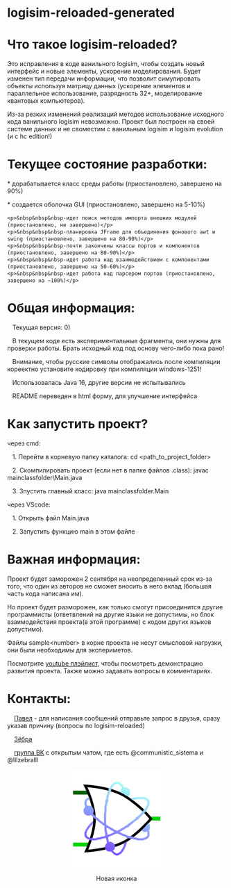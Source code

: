 # logisim-reloaded-generated
<div>
    <h1>Что такое logisim-reloaded?</h1>
    <p>Это исправления в коде ванильного logisim, чтобы создать новый интерфейс и новые элементы, ускорение моделирования. Будет изменен тип передачи информации, что позволит симулировать объекты используя матрицу данных (ускорение элементов и параллельное использование, разрядность 32+, моделирование квантовых компьютеров).</p>
    <p>Из-за резких изменений реализаций методов использование исходного кода ванильного logisim невозможно. Проект был построен на своей системе данных и не своместим с ванильным logisim и logisim evolution (и с hc edition!)</p>
</div>
<h1> Текущее состояние разработки:</h1>
* дорабатывается класс среды работы (приостановлено, завершено на 90%)</p> 
* создается оболочка GUI (приостановлено, завершено на 5-10%)</p>


    <p>&nbsp&nbsp&nbsp-идет поиск методов импорта внешних модулей (приостановлено, не завершено)</p>
    <p>&nbsp&nbsp&nbsp-планировка JFrame для объединения фонового awt и swing (приостановлено, завершено на 80-90%)</p>
    <p>&nbsp&nbsp&nbsp-почти закончены классы портов и компонентов (приостановлено, завершено на 80-90%)</p>
    <p>&nbsp&nbsp&nbsp-идет работа над взаимодействием с компонентами (приостановлено, завершено на 50-60%)</p>
    <p>&nbsp&nbsp&nbsp-идет работа над парсером портов (приостановлено, завершено на ~100%)</p>
</div>
<div>
    <h1>Общая информация:</h1>
    <p>&nbsp&nbsp&nbspТекущая версия: 0)</p> 
    <p>&nbsp&nbsp&nbspВ текущем коде есть экспериментальные фрагменты, они нужны для проверки работы. Брать исходный код под основу чего-либо пока рано!</p>
    <p>&nbsp&nbsp&nbspВнимание, чтобы русские символы отображались после компиляции кореектно установите кодировку при компиляции windows-1251!</p>
    <p>&nbsp&nbsp&nbspИспользовалась Java 16, другие версии не испытывались</p>
    <p>&nbsp&nbsp&nbspREADME переведен в html форму, для улучшение интерфейса</p>
</div>
<div>
    <h1>Как запустить проект?</h1>
    <p>через cmd:</p>
    <p>&nbsp&nbsp&nbsp1. Перейти в корневую папку каталога: cd &lt;path_to_project_folder&gt;</p>
    <p>&nbsp&nbsp&nbsp2. Скомпилировать проект (если нет в папке файлов .class): javac mainclassfolder\Main.java</p>
    <p>&nbsp&nbsp&nbsp3. Зпустить главный класс: java mainclassfolder.Main</p>
    <p>через VScode:</p>
    <p>&nbsp&nbsp&nbsp1. Открыть файл Main.java</p>
    <p>&nbsp&nbsp&nbsp2. Запустить функцию main в этом файле</p>
</div>
<div>
    <h1>Важная информация:</h1>
    <p>Проект будет заморожен 2 сентября на неопределенный срок из-за того, что один из авторов не сможет вносить в него вклад (большая часть кода написана им).</p>
    <p>Но проект будет разморожен, как только смогут присоединится другие программисты (ответвлений на другие языки не допустимы, но блок взаимодействия проекта(в этой программе) с кодом других языков допустимо).</p>
    <p>Файлы sample&lt;number&gt; в корне проекта не несут смысловой нагрузки, они были необходимы для экспериметов.</p>
    <p>Посмотрите <a href="https://www.youtube.com/playlist?list=PLjB-AbJkJAiyMtiaTJtBDmIA5xvY2EBH3">youtube плэйлист</a>, чтобы посмотреть демонстрацию развития проекта. Также можно задавать вопросы в комментариях.</p>
</div>
<div>
    <h1>Контакты:</h1>
    <p>&nbsp&nbsp&nbsp
        <a href="https://vk.com/communistic_sistema">Павел</a> - для написания сообщений отправьте запрос в друзья, сразу указав причину (вопросы по logisim-reloaded)
    </p>
    <p>&nbsp&nbsp&nbsp
        <a href="https://vk.com/lllzebralll">Зёбра</a>
    </p>
    <p>&nbsp&nbsp&nbsp
        <a href="https://vk.com/logisim">группа ВК</a> с открытым чатом, где есть @communistic_sistema и @lllzebralll
    </p>
</div>
<div align="center">
  <img src="resources/logisim-reloaded.png">
  <p>Новая иконка</p>
</div>